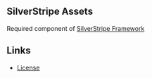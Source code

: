 ## SilverStripe Assets

Required component of [SilverStripe Framework](https://github.com/silverstripe/silverstripe-framework)

## Links ##

 * [License](./LICENSE)
